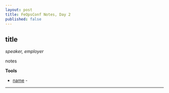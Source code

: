 ```yaml
---
layout: post
title: FeOpsConf Notes, Day 2
published: false
---
```


## title

*speaker, employer*

notes

**Tools**

* [name](http://) -
-----

